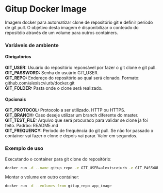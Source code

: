 # Gitup Docker Image

Imagem docker para automatizar clone de repositório git e definir período de git pull.
O objetivo desta imagem é disponibilizar o conteúdo do repositóio através de um volume para outros containers.

### Variáveis de ambiente

#### Obrigatórios

**GIT_USER:** Usuário do repositório reponsável por fazer o git clone e git pull.  
**GIT_PASSWORD:** Senha do usuário GIT_USER.  
**GIT_REPO:** Endereço do repositório ao qual será clonado. Formato: github.com/alexiscviurb/docker.git  
**GIT_FOLDER:** Pasta onde o clone será realizado.  

#### Opcionais

**GIT_PROTOCOL:** Protocolo a ser utilizado. HTTP ou HTTPS.  
**GIT_BRANCH:** Caso deseje utilizar um branch diferente do master.  
**GIT_TEST_FILE:** Arquivo que será procurado para validar se clone ja foi feito. Padrão: README.md  
**GIT_FREQUENCY:** Período de frequência do git pull. Se não for passado o container vai fazer o clone e depois vai parar. Valor em segundos.  

### Exemplo de uso

Executando o container para git clone do repositório:

```bash
docker run -d --name gitup_repo -e GIT_USER=alexiscviurb -e GIT_PASSWORD=senha -e GIT_REPO=github.com/alexiscviurb/docker.git -e GIT_FOLDER=/conteudo/repo -e GIT_FREQUENCY=60 --volume=/conteudo/repo alexiscviurb/gitup
```

Montar o volume em outro container:

```bash
docker run -d --volumes-from gitup_repo app_image
```
